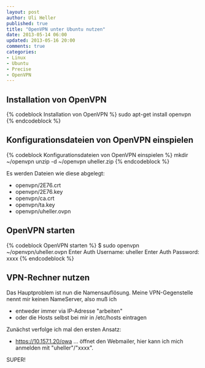 ```yaml
---
layout: post
author: Uli Heller
published: true
title: "OpenVPN unter Ubuntu nutzen"
date: 2013-05-14 06:00
updated: 2013-05-16 20:00
comments: true
categories: 
- Linux
- Ubuntu
- Precise
- OpenVPN
---
```


Installation von OpenVPN
------------------------

{% codeblock Installation von OpenVPN %}
sudo apt-get install openvpn
{% endcodeblock %}

Konfigurationsdateien von OpenVPN einspielen
---------------------------------------------

{% codeblock Konfigurationsdateien von OpenVPN einspielen %}
mkdir ~/openvpn
unzip -d ~/openvpn uheller.zip
{% endcodeblock %}

Es werden Dateien wie diese abgelegt:

* openvpn/2E76.crt        
* openvpn/2E76.key        
* openvpn/ca.crt          
* openvpn/ta.key          
* openvpn/uheller.ovpn    

OpenVPN starten
---------------

{% codeblock OpenVPN starten %}
$ sudo openvpn ~/openvpn/uheller.ovpn
Enter Auth Username: uheller
Enter Auth Password: xxxx
{% endcodeblock %}

VPN-Rechner nutzen
------------------

Das Hauptproblem ist nun die Namensauflösung.
Meine VPN-Gegenstelle nennt mir keinen NameServer, also
muß ich

* entweder immer via IP-Adresse "arbeiten"
* oder die Hosts selbst bei mir in /etc/hosts eintragen

Zunächst verfolge ich mal den ersten Ansatz:

* <https://10.157.1.20/owa> ... öffnet den Webmailer,
  hier kann ich mich anmelden mit "uheller"/"xxxx".

SUPER!
